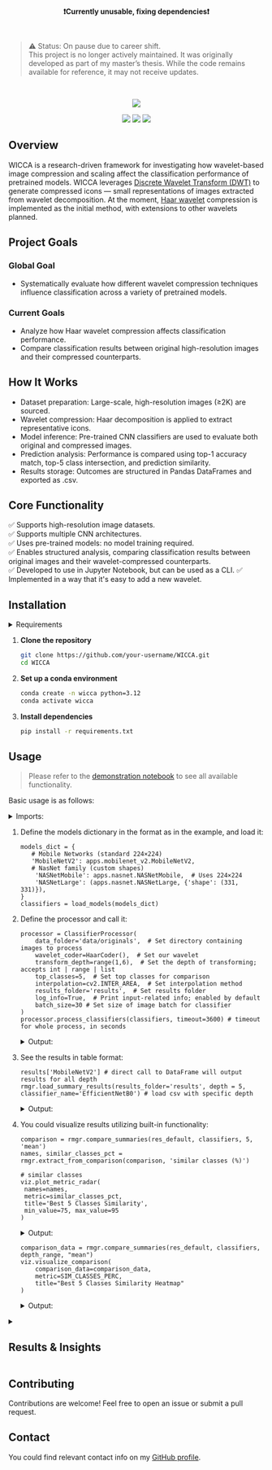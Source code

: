 <p align="center"><b>❗Currently unusable, fixing dependencies❗</b></p>
<div>&#8287</div>

> ⚠️ Status: On pause due to career shift.   
> This project is no longer actively maintained. It was originally developed as part of my master’s thesis. While the code remains available for reference, it may not receive updates.

<div>&#8287</div>

<!-- Project name: caps "WICCA" and "Wavelet-based Image Compression & Classification Analysis" underneath both in 41b883 color-->
<p align="center" title="Project name" alt="WICCA: Wavelet-based Image Compression and Classification Analysis">
   <img src="https://res.cloudinary.com/dxteec1w4/image/upload/v1756250680/wicca_ohxi8t.png" >
</p>


<!-- Project specific badges -->
<p align="center">
  <a href="https://python.org" title="Supported python versions" alt="Supported python versions">
    <img src="https://img.shields.io/badge/Python-3.12+-blue.svg"></a>
  <a href="LICENSE" title="License" alt="License">
    <img src="https://img.shields.io/badge/License-GNU%20GPL&#8208;3-yellow"></a>
  <a href="https://github.com/psf/black" title="Code style" alt="Code style: black">
    <img src="https://img.shields.io/badge/Code%20style-black-000000.svg"></a>
</p>


## Overview
WICCA is a research-driven framework for investigating how wavelet-based image compression and scaling affect the classification performance of pretrained models. WICCA leverages [Discrete Wavelet Transform (DWT)](https://en.wikipedia.org/wiki/Discrete_wavelet_transform) to generate compressed icons — small representations of images extracted from wavelet decomposition. At the moment, [Haar wavelet](https://en.wikipedia.org/wiki/Haar_wavelet) compression is implemented as the initial method, with extensions to other wavelets planned.


## Project Goals
### Global Goal
- Systematically evaluate how different wavelet compression techniques influence classification across a variety of pretrained models.


### Current Goals
- Analyze how Haar wavelet compression affects classification performance.
- Compare classification results between original high-resolution images and their compressed counterparts.


## How It Works
- Dataset preparation: Large-scale, high-resolution images (≥2K) are sourced.
- Wavelet compression: Haar decomposition is applied to extract representative icons.
- Model inference: Pre-trained CNN classifiers are used to evaluate both original and compressed images.
- Prediction analysis: Performance is compared using top-1 accuracy match, top-5 class intersection, and prediction similarity.
- Results storage: Outcomes are structured in Pandas DataFrames and exported as .csv.


## Core Functionality
✅ Supports high-resolution image datasets.  
✅ Supports multiple CNN architectures.  
✅ Uses pre-trained models: no model training required.  
✅ Enables structured analysis, comparing classification results between original images and their wavelet-compressed counterparts.  
✅ Developed to use in Jupyter Notebook, but can be used as a CLI.
✅ Implemented in a way that it's easy to add a new wavelet.


## Installation

<details>
   <summary>Requirements</summary>

   - Python 3.12+
   - Conda

</details>

1. **Clone the repository**
   ```bash
   git clone https://github.com/your-username/WICCA.git
   cd WICCA
   ```

2. **Set up a conda environment**
   ```bash
   conda create -n wicca python=3.12
   conda activate wicca
   ```

3. **Install dependencies**
   ```bash
   pip install -r requirements.txt
   ```

## Usage
> Please refer to the [demonstration notebook](https://github.com/Todmount/wicca/blob/main/demo.ipynb) to see all available functionality.  

Basic usage is as follows:   

<details>
      <summary>Imports:</summary>
   
   ```python3
   import os

   import cv2
   import pandas as pd
   import matplotlib.pyplot as plt
   import tensorflow.keras.applications as apps
   from pathlib import Path
   
   import wicca.visualization as viz
   import wicca.result_manager as rmgr
   from wicca.data_loader import load_image, load_models
   from wicca.wavelet_coder import HaarCoder
   from wicca.classifying_tools import ClassifierProcessor
   from wicca.config.constants import SIM_CLASSES_PERC, SIM_BEST_CLASS, RESULTS_FOLDER
   ```
   </details>
   

1. Define the models dictionary in the format as in the example, and load it:
   
   ```python3
   models_dict = {
      # Mobile Networks (standard 224×224)
      'MobileNetV2': apps.mobilenet_v2.MobileNetV2,
      # NasNet family (custom shapes)
       'NASNetMobile': apps.nasnet.NASNetMobile,  # Uses 224×224
       'NASNetLarge': (apps.nasnet.NASNetLarge, {'shape': (331, 331)}),
   }
   classifiers = load_models(models_dict)
   ```
3. Define the processor and call it:
   
   ```python3
   processor = ClassifierProcessor(
       data_folder='data/originals',  # Set directory containing images to process
       wavelet_coder=HaarCoder(),  # Set our wavelet
       transform_depth=range(1,6),  # Set the depth of transforming; accepts int | range | list
       top_classes=5,  # Set top classes for comparison
       interpolation=cv2.INTER_AREA,  # Set interpolation method
       results_folder='results',  # Set results folder
       log_info=True,  # Print input-related info; enabled by default
       batch_size=30 # Set size of image batch for classifier
   )
   processor.process_classifiers(classifiers, timeout=3600) # timeout for whole process, in seconds
   ```
   <details>
      <summary>Output:</summary>
      
      ```bash
         **Image Processing Configuration**
         Note: For image statistics, a sample of 50 random images was taken.
         You may change the sample size [MAX_INFO_SAMPLE_SIZE] in the config.constants module.
         
         Data folder: data\originals
         Number of images: 130
         Mean image dimensions: 8284x6393 px
         Mean image resolution: 52.7 MP (52685873 pixels)
         Transform depth: (2, 3, 4, 5, 6)
         Interpolation: cv2.INTER_AREA
         Top classes: 5
         Results folder: C:\MyProjects\WICCA\results
      
         Processing depth 2:   100%|▮▮▮▮▮▮▮▮▮▮|[15:00]   
         Processing depth 3:   100%|▮▮▮▮▮▮▮▮▮▮|[17:00]   
         Processing depth 4:   100%|▮▮▮▮▮▮▮▮▮▮|[20:00]   
         Processing depth 5:   100%|▮▮▮▮▮▮▮▮▮▮|[23:00]   
         Processing depth 6:   100%|▮▮▮▮▮▮▮▮▮▮|[25:00]
      
         Total processing time: 1 hour 30 minutes
      ```
      >Runtime depends heavily on dataset size, transform depth, and available hardware.
   
   </details>
   
5. See the results in table format:
   ```python3
   results['MobileNetV2'] # direct call to DataFrame will output results for all depth
   rmgr.load_summary_results(results_folder='results', depth = 5, classifier_name='EfficientNetB0') # load csv with specific depth
   ```
   <details>
      <summary>Output: </summary>

   ||stat|similar classes (count)|similar classes (%)|similar best class|
   |-|-|-|-|-|
   |0|mean|4.24|84.92|83.84|
   |2|min|1.00|20.00|0.00|
   |3|max|5.00|100.00|100.00|

   > The output summarizes mean, min, and max similarity metrics across images

   </details>
   
6. You could visualize results utilizing built-in functionality:

   ```python3
   comparison = rmgr.compare_summaries(res_default, classifiers, 5, 'mean')
   names, similar_classes_pct = rmgr.extract_from_comparison(comparison, 'similar classes (%)')
   
   # similar classes
   viz.plot_metric_radar(
    names=names, 
    metric=similar_classes_pct,
    title='Best 5 Classes Similarity',
    min_value=75, max_value=95
   )
   ```
   
   <details>
      <summary> Output:</summary>
      <img src="https://cdn.imgpile.com/f/VJXdkqn_xl.png" alt="output_example.png">
   </details>

   ```python3
   comparison_data = rmgr.compare_summaries(res_default, classifiers, depth_range, "mean")
   viz.visualize_comparison(
       comparison_data=comparison_data,
       metric=SIM_CLASSES_PERC,
       title="Best 5 Classes Similarity Heatmap"
   )
   ```
   <details>
      <summary>Output:</summary>
      <img src="https://cdn.imgpile.com/f/QrO6Bhc_xl.png" alt="output_heatmap.png">
   </details>

<!---
## Roadmap
- [x] Implement Haar wavelet compression
- [x] Implement comparison functionality for various conversion depths and classifiers
- [x] Add a side-by-side visualization of the original image and its icon
- [ ] Dockerize the project
- [ ] Write a detailed documentation
- [ ] Extend to other wavelets (Daubechies, Coiflet, etc.)
- [ ] Optimize for large-scale datasets
--->   

<!-- Results -->
<details>
   <summary><h2>Results & Insights</h2></summary>
   
   - Haar wavelet compression yields icons that preserve structural features, enabling effective classification.
   - While image size is significantly reduced, essential visual information remains intact.  
   - Compression reduces computational cost but may slightly impact accuracy, depending on the classifier.  
   - Classification accuracy shows model-dependent sensitivity to compression; architectures such as ResNet and NASNet maintain robustness.  
   
</details>


## Contributing
Contributions are welcome! Feel free to open an issue or submit a pull request.


## Contact
You could find relevant contact info on my [GitHub profile](https://github.com/Todmount). 
